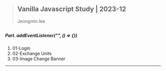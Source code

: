 > ##
> ## Vanilla Javascript Study | 2023-12
> Jeongmin.lee
> ##

##
##### Part. addEventListener("", () => {})
1. 01-Login
2. 02-Exchange Units
3. 03-Image Change Banner
---
